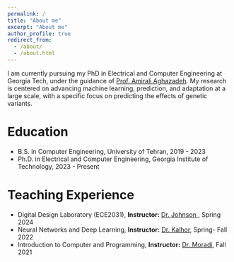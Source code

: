 ```yaml
---
permalink: /
title: "About me"
excerpt: "About me"
author_profile: true
redirect_from: 
  - /about/
  - /about.html
---
```


I am currently pursuing my PhD in Electrical and Computer Engineering at Georgia Tech, under the guidance of [Prof. Amirali Aghazadeh](https://amirmohan.github.io/). My research is centered on advancing machine learning, prediction, and adaptation at a large scale, with a specific focus on predicting the effects of genetic variants.

Education
======
* B.S. in Computer Engineering, University of Tehran, 2019 - 2023
* Ph.D. in Electrical and Computer Engineering, Georgia Institute of Technology, 2023 - Present

<!-- Current Projects
======
* Summer 2015: Research Assistant
  * Github University
  * Duties included: Tagging issues
  * Supervisor: Professor Git

* Fall 2015: Research Assistant
  * Github University
  * Duties included: Merging pull requests
  * Supervisor: Professor Hub
   -->
<!-- Skills
======
* Skill 1
* Skill 2
  * Sub-skill 2.1
  * Sub-skill 2.2
  * Sub-skill 2.3
* Skill 3 -->

<!-- Publications
======
  <ul>{% for post in site.publications %}
    {% include archive-single-cv.html %}
  {% endfor %}</ul> -->
  
Teaching Experience
======
* Digital Design Laboratory (ECE2031), **Instructor:** [Dr. Johnson
](https://ece.gatech.edu/directory/kevin-toby-johnson), Spring 2024
* Neural Networks and Deep Learning, **Instructor:** [Dr. Kalhor](https://scholar.google.com/citations?user=m7xdmMgAAAAJ&hl=en), Spring- Fall 2022
* Introduction to Computer and Programming, **Instructor:** [Dr. Moradi](https://scholar.google.com/citations?user=6-6ZdxMAAAAJ&hl=en), Fall 2021

